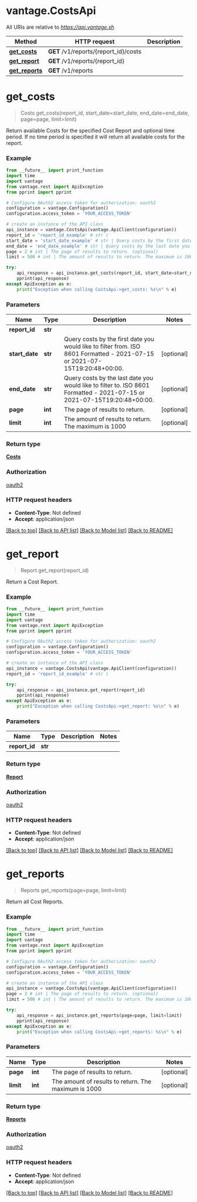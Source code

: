 # vantage.CostsApi

All URIs are relative to *https://api.vantage.sh*

Method | HTTP request | Description
------------- | ------------- | -------------
[**get_costs**](CostsApi.md#get_costs) | **GET** /v1/reports/{report_id}/costs | 
[**get_report**](CostsApi.md#get_report) | **GET** /v1/reports/{report_id} | 
[**get_reports**](CostsApi.md#get_reports) | **GET** /v1/reports | 


# **get_costs**
> Costs get_costs(report_id, start_date=start_date, end_date=end_date, page=page, limit=limit)



Return available Costs for the specified Cost Report and optional time period. If no time period is specified it will return all available costs for the report.

### Example
```python
from __future__ import print_function
import time
import vantage
from vantage.rest import ApiException
from pprint import pprint

# Configure OAuth2 access token for authorization: oauth2
configuration = vantage.Configuration()
configuration.access_token = 'YOUR_ACCESS_TOKEN'

# create an instance of the API class
api_instance = vantage.CostsApi(vantage.ApiClient(configuration))
report_id = 'report_id_example' # str | 
start_date = 'start_date_example' # str | Query costs by the first date you would like to filter from. ISO 8601 Formatted - 2021-07-15 or 2021-07-15T19:20:48+00:00. (optional)
end_date = 'end_date_example' # str | Query costs by the last date you would like to filter to. ISO 8601 Formatted - 2021-07-15 or 2021-07-15T19:20:48+00:00. (optional)
page = 2 # int | The page of results to return. (optional)
limit = 500 # int | The amount of results to return. The maximum is 1000 (optional)

try:
    api_response = api_instance.get_costs(report_id, start_date=start_date, end_date=end_date, page=page, limit=limit)
    pprint(api_response)
except ApiException as e:
    print("Exception when calling CostsApi->get_costs: %s\n" % e)
```

### Parameters

Name | Type | Description  | Notes
------------- | ------------- | ------------- | -------------
 **report_id** | **str**|  | 
 **start_date** | **str**| Query costs by the first date you would like to filter from. ISO 8601 Formatted - 2021-07-15 or 2021-07-15T19:20:48+00:00. | [optional] 
 **end_date** | **str**| Query costs by the last date you would like to filter to. ISO 8601 Formatted - 2021-07-15 or 2021-07-15T19:20:48+00:00. | [optional] 
 **page** | **int**| The page of results to return. | [optional] 
 **limit** | **int**| The amount of results to return. The maximum is 1000 | [optional] 

### Return type

[**Costs**](Costs.md)

### Authorization

[oauth2](../README.md#oauth2)

### HTTP request headers

 - **Content-Type**: Not defined
 - **Accept**: application/json

[[Back to top]](#) [[Back to API list]](../README.md#documentation-for-api-endpoints) [[Back to Model list]](../README.md#documentation-for-models) [[Back to README]](../README.md)

# **get_report**
> Report get_report(report_id)



Return a Cost Report.

### Example
```python
from __future__ import print_function
import time
import vantage
from vantage.rest import ApiException
from pprint import pprint

# Configure OAuth2 access token for authorization: oauth2
configuration = vantage.Configuration()
configuration.access_token = 'YOUR_ACCESS_TOKEN'

# create an instance of the API class
api_instance = vantage.CostsApi(vantage.ApiClient(configuration))
report_id = 'report_id_example' # str | 

try:
    api_response = api_instance.get_report(report_id)
    pprint(api_response)
except ApiException as e:
    print("Exception when calling CostsApi->get_report: %s\n" % e)
```

### Parameters

Name | Type | Description  | Notes
------------- | ------------- | ------------- | -------------
 **report_id** | **str**|  | 

### Return type

[**Report**](Report.md)

### Authorization

[oauth2](../README.md#oauth2)

### HTTP request headers

 - **Content-Type**: Not defined
 - **Accept**: application/json

[[Back to top]](#) [[Back to API list]](../README.md#documentation-for-api-endpoints) [[Back to Model list]](../README.md#documentation-for-models) [[Back to README]](../README.md)

# **get_reports**
> Reports get_reports(page=page, limit=limit)



Return all Cost Reports.

### Example
```python
from __future__ import print_function
import time
import vantage
from vantage.rest import ApiException
from pprint import pprint

# Configure OAuth2 access token for authorization: oauth2
configuration = vantage.Configuration()
configuration.access_token = 'YOUR_ACCESS_TOKEN'

# create an instance of the API class
api_instance = vantage.CostsApi(vantage.ApiClient(configuration))
page = 2 # int | The page of results to return. (optional)
limit = 500 # int | The amount of results to return. The maximum is 1000 (optional)

try:
    api_response = api_instance.get_reports(page=page, limit=limit)
    pprint(api_response)
except ApiException as e:
    print("Exception when calling CostsApi->get_reports: %s\n" % e)
```

### Parameters

Name | Type | Description  | Notes
------------- | ------------- | ------------- | -------------
 **page** | **int**| The page of results to return. | [optional] 
 **limit** | **int**| The amount of results to return. The maximum is 1000 | [optional] 

### Return type

[**Reports**](Reports.md)

### Authorization

[oauth2](../README.md#oauth2)

### HTTP request headers

 - **Content-Type**: Not defined
 - **Accept**: application/json

[[Back to top]](#) [[Back to API list]](../README.md#documentation-for-api-endpoints) [[Back to Model list]](../README.md#documentation-for-models) [[Back to README]](../README.md)

